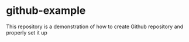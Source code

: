 # github-example
This repository is a demonstration of how to create Github repository and  properly set it up
